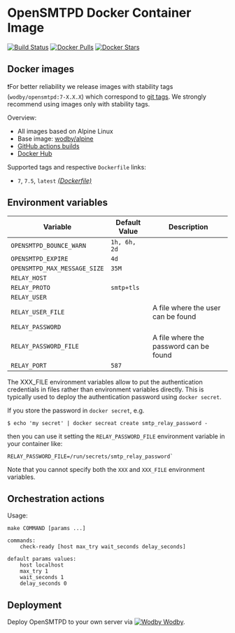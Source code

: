 # OpenSMTPD Docker Container Image

[![Build Status](https://github.com/wodby/opensmtpd/workflows/Build%20docker%20image/badge.svg)](https://github.com/wodby/opensmtpd/actions)
[![Docker Pulls](https://img.shields.io/docker/pulls/wodby/opensmtpd.svg)](https://hub.docker.com/r/wodby/opensmtpd)
[![Docker Stars](https://img.shields.io/docker/stars/wodby/opensmtpd.svg)](https://hub.docker.com/r/wodby/opensmtpd)

## Docker images

❗️For better reliability we release images with stability tags (`wodby/opensmtpd:7-X.X.X`) which correspond to [git tags](https://github.com/wodby/opensmtpd/releases). We strongly recommend using images only with stability tags. 

Overview:

- All images based on Alpine Linux
- Base image: [wodby/alpine](https://github.com/wodby/alpine)
- [GitHub actions builds](https://github.com/wodby/opensmtpd/actions) 
- [Docker Hub](https://hub.docker.com/r/wodby/opensmtpd)

Supported tags and respective `Dockerfile` links:

- `7`, `7.5`, `latest` [_(Dockerfile)_](https://github.com/wodby/opensmtpd/tree/master/Dockerfile)

## Environment variables

| Variable                     | Default Value | Description |
|------------------------------|---------------|-------------|
| `OPENSMTPD_BOUNCE_WARN`      | `1h, 6h, 2d`  |             |
| `OPENSMTPD_EXPIRE`           | `4d`          |             |
| `OPENSMTPD_MAX_MESSAGE_SIZE` | `35M`         |             |
| `RELAY_HOST`                 |               |             |
| `RELAY_PROTO`                | `smtp+tls`    |             |
| `RELAY_USER`                 |               |             |
| `RELAY_USER_FILE`            |               | A file where the user can be found |
| `RELAY_PASSWORD`             |               |             |
| `RELAY_PASSWORD_FILE`        |               | A file where the password can be found |
| `RELAY_PORT`                 | `587`         |             |

The XXX_FILE environment variables allow to put the authentication
credentials in files rather than environment variables directly.
This is typically used to deploy the authentication password using
`docker secret`.

If you store the password in `docker secret`, e.g.

```
$ echo 'my secret' | docker secreat create smtp_relay_password -
```

then you can use it setting the `RELAY_PASSWORD_FILE` environment
variable in your container like:

```
RELAY_PASSWORD_FILE=/run/secrets/smtp_relay_password`
```

Note that you cannot specify both the `XXX` and `XXX_FILE` environment
variables.

## Orchestration actions

Usage:
```
make COMMAND [params ...]

commands:
    check-ready [host max_try wait_seconds delay_seconds]
 
default params values:
    host localhost
    max_try 1
    wait_seconds 1
    delay_seconds 0
```

## Deployment

Deploy OpenSMTPD to your own server via [![Wodby](https://www.google.com/s2/favicons?domain=wodby.com) Wodby](https://wodby.com/stacks/opensmtpd).
